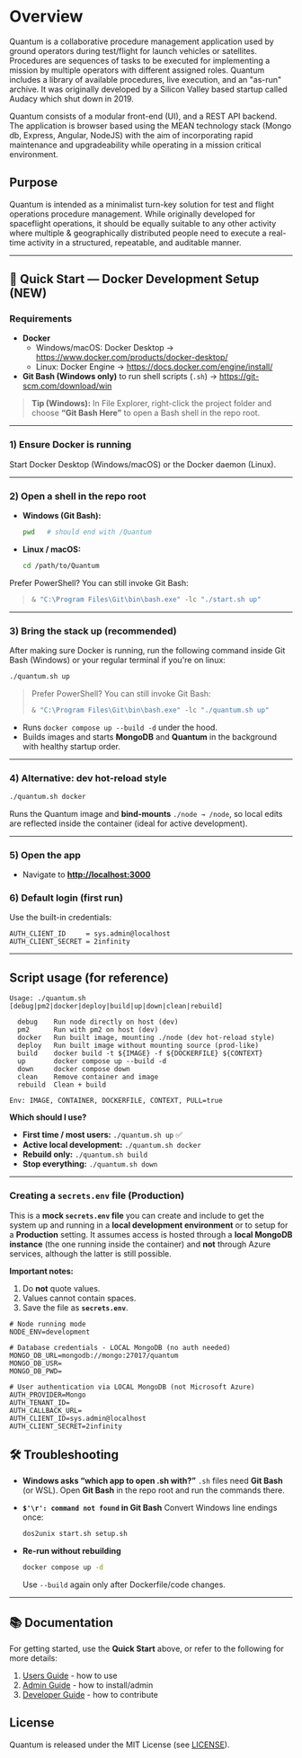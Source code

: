 # Overview

Quantum is a collaborative procedure management application used by ground operators during test/flight for launch vehicles or satellites. Procedures are sequences of tasks to be executed for implementing a mission by multiple operators with different assigned roles. Quantum includes a library of available procedures, live execution, and an "as-run" archive. It was originally developed by a Silicon Valley based startup called Audacy which shut down in 2019.

Quantum consists of a modular front-end (UI), and a REST API backend. The application is browser based using the MEAN technology stack (Mongo db, Express, Angular, NodeJS) with the aim of incorporating rapid maintenance and upgradeability while operating in a mission critical environment.

## Purpose

Quantum is intended as a minimalist turn-key solution for test and flight operations procedure management. While originally developed for spaceflight operations, it should be equally suitable to any other activity where multiple & geographically distributed people need to execute a real-time activity in a structured, repeatable, and auditable manner.

---

## 🚀 Quick Start — Docker Development Setup (NEW)

### Requirements

- **Docker**
  - Windows/macOS: Docker Desktop → <https://www.docker.com/products/docker-desktop/>
  - Linux: Docker Engine → <https://docs.docker.com/engine/install/>
- **Git Bash (Windows only)** to run shell scripts (`.sh`) → <https://git-scm.com/download/win>

> **Tip (Windows):** In File Explorer, right-click the project folder and choose **“Git Bash Here”** to open a Bash shell in the repo root.

---

### 1) Ensure Docker is running

Start Docker Desktop (Windows/macOS) or the Docker daemon (Linux).

---

### 2) Open a shell in the repo root

- **Windows (Git Bash):**

  ```bash
  pwd   # should end with /Quantum
  ```

- **Linux / macOS:**

  ```bash
  cd /path/to/Quantum
  ```

Prefer PowerShell? You can still invoke Git Bash:
>
> ```powershell
> & "C:\Program Files\Git\bin\bash.exe" -lc "./start.sh up"
> ```

---

### 3) Bring the stack up (recommended)

After making sure Docker is running, run the following command inside Git Bash (Windows) or your regular terminal if you're on linux:

```bash
./quantum.sh up
```

> Prefer PowerShell? You can still invoke Git Bash:
>
> ```powershell
> & "C:\Program Files\Git\bin\bash.exe" -lc "./quantum.sh up"
> ```

- Runs `docker compose up --build -d` under the hood.
- Builds images and starts **MongoDB** and **Quantum** in the background with healthy startup order.

---

### 4) Alternative: dev hot-reload style

```bash
./quantum.sh docker
```

Runs the Quantum image and **bind-mounts** `./node → /node`, so local edits are reflected inside the container (ideal for active development).

---

### 5) Open the app

- Navigate to **<http://localhost:3000>**

### 6) Default login (first run)

Use the built-in credentials:

```text
AUTH_CLIENT_ID     = sys.admin@localhost
AUTH_CLIENT_SECRET = 2infinity
```

---

## Script usage (for reference)

```text
Usage: ./quantum.sh [debug|pm2|docker|deploy|build|up|down|clean|rebuild]

  debug    Run node directly on host (dev)
  pm2      Run with pm2 on host (dev)
  docker   Run built image, mounting ./node (dev hot-reload style)
  deploy   Run built image without mounting source (prod-like)
  build    docker build -t ${IMAGE} -f ${DOCKERFILE} ${CONTEXT}
  up       docker compose up --build -d
  down     docker compose down
  clean    Remove container and image
  rebuild  Clean + build

Env: IMAGE, CONTAINER, DOCKERFILE, CONTEXT, PULL=true
```

**Which should I use?**

- **First time / most users:** `./quantum.sh up` ✅
- **Active local development:** `./quantum.sh docker`
- **Rebuild only:** `./quantum.sh build`
- **Stop everything:** `./quantum.sh down`

---

### Creating a `secrets.env` file (Production)

This is a **mock `secrets.env` file** you can create and include to get the system up and running in a **local development environment** or to setup for a **Production** setting.
It assumes access is hosted through a **local MongoDB instance** (the one running inside the container) and **not** through Azure services, although the latter is still possible.

**Important notes:**

1. Do **not** quote values.
2. Values cannot contain spaces.
3. Save the file as **`secrets.env`**.

```env
# Node running mode
NODE_ENV=development

# Database credentials - LOCAL MongoDB (no auth needed)
MONGO_DB_URL=mongodb://mongo:27017/quantum
MONGO_DB_USR=
MONGO_DB_PWD=

# User authentication via LOCAL MongoDB (not Microsoft Azure)
AUTH_PROVIDER=Mongo
AUTH_TENANT_ID=
AUTH_CALLBACK_URL=
AUTH_CLIENT_ID=sys.admin@localhost
AUTH_CLIENT_SECRET=2infinity
```

## 🛠️ Troubleshooting

- **Windows asks “which app to open .sh with?”**
  `.sh` files need **Git Bash** (or WSL). Open **Git Bash** in the repo root and run the commands there.

- **`$'\r': command not found` in Git Bash**
  Convert Windows line endings once:

  ```bash
  dos2unix start.sh setup.sh
  ```

- **Re-run without rebuilding**

  ```bash
  docker compose up -d
  ```

  Use `--build` again only after Dockerfile/code changes.

---

## 📚 Documentation

For getting started, use the **Quick Start** above, or refer to the following for more details:

 1. [Users Guide](https://github.com/Outlyer-Space/quantum/wiki/User-Guide) - how to use
 1. [Admin Guide](https://github.com/Outlyer-Space/quantum/wiki/Admin-Guide) - how to install/admin
 1. [Developer Guide](https://github.com/Outlyer-Space/quantum/wiki/Dev-Guide) - how to contribute


## License

Quantum is released under the MIT License (see [LICENSE](/LICENSE)).
